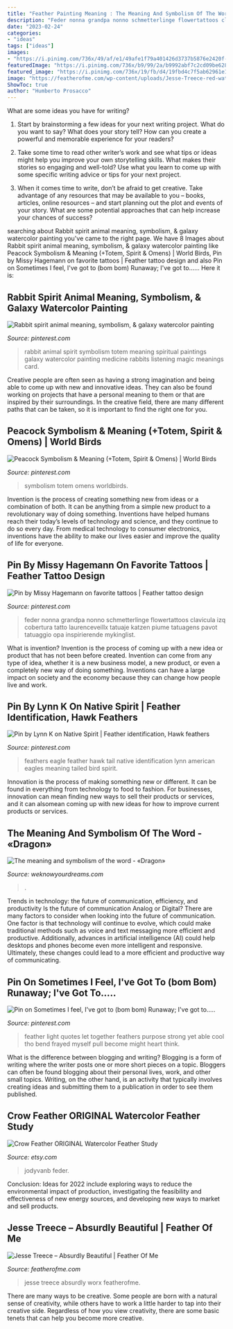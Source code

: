 ```yaml
---
title: "Feather Painting Meaning : The Meaning And Symbolism Of The Word"
description: "Feder nonna grandpa nonno schmetterlinge flowertattoos clavicula izq cobertura tatto laurenceveillx tatuaje katzen piume tatuagens pavot tatuaggio opa inspirierende mykinglist"
date: "2023-02-24"
categories:
- "ideas"
tags: ["ideas"]
images:
- "https://i.pinimg.com/736x/49/af/e1/49afe1f79a401426d3737b5876e2420f--red-tail-hawk-feathers-eagle-feathers.jpg"
featuredImage: "https://i.pinimg.com/736x/b9/99/2a/b9992abf7c2cd09be62835f6d493cb73.jpg"
featured_image: "https://i.pinimg.com/736x/19/fb/d4/19fbd4c7f5ab62961e154a32ae071e52.jpg"
image: "https://featherofme.com/wp-content/uploads/Jesse-Treece-red-water.jpg"
ShowToc: true
author: "Humberto Prosacco"
---
```



What are some ideas you have for writing?
1. Start by brainstorming a few ideas for your next writing project. What do you want to say? What does your story tell? How can you create a powerful and memorable experience for your readers?
2. Take some time to read other writer’s work and see what tips or ideas might help you improve your own storytelling skills. What makes their stories so engaging and well-told? Use what you learn to come up with some specific writing advice or tips for your next project.

3. When it comes time to write, don’t be afraid to get creative. Take advantage of any resources that may be available to you – books, articles, online resources – and start planning out the plot and events of your story. What are some potential approaches that can help increase your chances of success?

	

		
searching about Rabbit spirit animal meaning, symbolism, &amp; galaxy watercolor painting you've came to the right page. We have 8 Images about Rabbit spirit animal meaning, symbolism, &amp; galaxy watercolor painting like Peacock Symbolism &amp; Meaning (+Totem, Spirit &amp; Omens) | World Birds, Pin by Missy Hagemann on favorite tattoos | Feather tattoo design and also Pin on Sometimes I feel, I&#039;ve got to (bom bom) Runaway; I&#039;ve got to...... Here it is:
		
    
## Rabbit Spirit Animal Meaning, Symbolism, &amp; Galaxy Watercolor Painting

<img loading=lazy src="https://i.pinimg.com/736x/19/fb/d4/19fbd4c7f5ab62961e154a32ae071e52.jpg" onerror="this.onerror=null;this.src='https://tse2.mm.bing.net/th?id=OIP.R-oPbl5gf72QR6eVElEhYwHaKe&amp;pid=15.1';" alt="Rabbit spirit animal meaning, symbolism, &amp; galaxy watercolor painting">

_Source: pinterest.com_

>rabbit animal spirit symbolism totem meaning spiritual paintings galaxy watercolor painting medicine rabbits listening magic meanings card. 

	

Creative people are often seen as having a strong imagination and being able to come up with new and innovative ideas. They can also be found working on projects that have a personal meaning to them or that are inspired by their surroundings. In the creative field, there are many different paths that can be taken, so it is important to find the right one for you.

    
## Peacock Symbolism &amp; Meaning (+Totem, Spirit &amp; Omens) | World Birds

<img loading=lazy src="https://i.pinimg.com/originals/3b/88/03/3b88032129b9993c0a576b6fa715b42a.png" onerror="this.onerror=null;this.src='https://tse4.mm.bing.net/th?id=OIP.C2s5JSHzdYfuUFVcRNYO5AHaFL&amp;pid=15.1';" alt="Peacock Symbolism &amp; Meaning (+Totem, Spirit &amp; Omens) | World Birds">

_Source: pinterest.com_

>symbolism totem omens worldbirds. 

	

Invention is the process of creating something new from ideas or a combination of both. It can be anything from a simple new product to a revolutionary way of doing something. Inventions have helped humans reach their today’s levels of technology and science, and they continue to do so every day. From medical technology to consumer electronics, inventions have the ability to make our lives easier and improve the quality of life for everyone.

    
## Pin By Missy Hagemann On Favorite Tattoos | Feather Tattoo Design

<img loading=lazy src="https://i.pinimg.com/736x/b9/99/2a/b9992abf7c2cd09be62835f6d493cb73.jpg" onerror="this.onerror=null;this.src='https://tse3.mm.bing.net/th?id=OIP.dG6jzOlI3-63Ydg4wS2LtwHaJQ&amp;pid=15.1';" alt="Pin by Missy Hagemann on favorite tattoos | Feather tattoo design">

_Source: pinterest.com_

>feder nonna grandpa nonno schmetterlinge flowertattoos clavicula izq cobertura tatto laurenceveillx tatuaje katzen piume tatuagens pavot tatuaggio opa inspirierende mykinglist. 

	

What is invention?
Invention is the process of coming up with a new idea or product that has not been before created. Invention can come from any type of idea, whether it is a new business model, a new product, or even a completely new way of doing something. Inventions can have a large impact on society and the economy because they can change how people live and work.

    
## Pin By Lynn K On Native Spirit | Feather Identification, Hawk Feathers

<img loading=lazy src="https://i.pinimg.com/736x/49/af/e1/49afe1f79a401426d3737b5876e2420f--red-tail-hawk-feathers-eagle-feathers.jpg" onerror="this.onerror=null;this.src='https://tse2.mm.bing.net/th?id=OIP.tV1FGqG08DqbP357_F0NYQHaFj&amp;pid=15.1';" alt="Pin by Lynn K on Native Spirit | Feather identification, Hawk feathers">

_Source: pinterest.com_

>feathers eagle feather hawk tail native identification lynn american eagles meaning tailed bird spirit. 

	

Innovation is the process of making something new or different. It can be found in everything from technology to food to fashion. For businesses, innovation can mean finding new ways to sell their products or services, and it can alsomean coming up with new ideas for how to improve current products or services.

    
## The Meaning And Symbolism Of The Word - «Dragon»

<img loading=lazy src="https://weknowyourdreams.com/images/dragon/dragon-03.jpg" onerror="this.onerror=null;this.src='https://tse2.mm.bing.net/th?id=OIP.86qenQKqIqoqqNj0uUwTtAHaKg&amp;pid=15.1';" alt="The meaning and symbolism of the word - «Dragon»">

_Source: weknowyourdreams.com_

>. 

	

Trends in technology: the future of communication, efficiency, and productivity
Is the future of communication Analog or Digital? 
There are many factors to consider when looking into the future of communication. One factor is that technology will continue to evolve, which could make traditional methods such as voice and text messaging more efficient and productive. Additionally, advances in artificial intelligence (AI) could help desktops and phones become even more intelligent and responsive. Ultimately, these changes could lead to a more efficient and productive way of communicating.

    
## Pin On Sometimes I Feel, I&#039;ve Got To (bom Bom) Runaway; I&#039;ve Got To.....

<img loading=lazy src="https://i.pinimg.com/originals/88/47/8c/88478c8368b9f3ebb688ded42934ae78.jpg" onerror="this.onerror=null;this.src='https://tse4.mm.bing.net/th?id=OIP.6qa0B0hykI9SYYOkmlW_5gHaJ4&amp;pid=15.1';" alt="Pin on Sometimes I feel, I&#039;ve got to (bom bom) Runaway; I&#039;ve got to.....">

_Source: pinterest.com_

>feather light quotes let together feathers purpose strong yet able cool tho bend frayed myself pull become might heart think. 

	

What is the difference between blogging and writing?
Blogging is a form of writing where the writer posts one or more short pieces on a topic. Bloggers can often be found blogging about their personal lives, work, and other small topics. Writing, on the other hand, is an activity that typically involves creating ideas and submitting them to a publication in order to see them published.

    
## Crow Feather ORIGINAL Watercolor Feather Study

<img loading=lazy src="https://img1.etsystatic.com/018/0/5791584/il_570xN.494844083_menk.jpg" onerror="this.onerror=null;this.src='https://tse2.mm.bing.net/th?id=OIP.R3IZ7yNmJZz8moFUGurCLgHaKB&amp;pid=15.1';" alt="Crow Feather ORIGINAL Watercolor Feather Study">

_Source: etsy.com_

>jodyvanb feder. 

	

Conclusion:
Ideas for 2022 include exploring ways to reduce the environmental impact of production, investigating the feasibility and effectiveness of new energy sources, and developing new ways to market and sell products.

    
## Jesse Treece – Absurdly Beautiful | Feather Of Me

<img loading=lazy src="https://featherofme.com/wp-content/uploads/Jesse-Treece-red-water.jpg" onerror="this.onerror=null;this.src='https://tse2.mm.bing.net/th?id=OIP.xfhuwOVxf5QDju_U1VurlQHaJ7&amp;pid=15.1';" alt="Jesse Treece – Absurdly Beautiful | Feather Of Me">

_Source: featherofme.com_

>jesse treece absurdly worx featherofme. 

	

There are many ways to be creative. Some people are born with a natural sense of creativity, while others have to work a little harder to tap into their creative side. Regardless of how you view creativity, there are some basic tenets that can help you become more creative.

